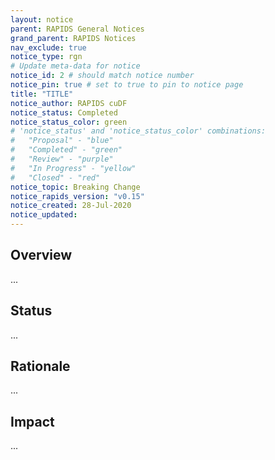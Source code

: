 ```yaml
---
layout: notice
parent: RAPIDS General Notices
grand_parent: RAPIDS Notices
nav_exclude: true
notice_type: rgn
# Update meta-data for notice
notice_id: 2 # should match notice number
notice_pin: true # set to true to pin to notice page
title: "TITLE"
notice_author: RAPIDS cuDF
notice_status: Completed
notice_status_color: green
# 'notice_status' and 'notice_status_color' combinations:
#   "Proposal" - "blue"
#   "Completed" - "green" 
#   "Review" - "purple"
#   "In Progress" - "yellow"
#   "Closed" - "red"
notice_topic: Breaking Change
notice_rapids_version: "v0.15"
notice_created: 28-Jul-2020
notice_updated:
---
```


## Overview

...

## Status

...

## Rationale

...

## Impact

...
